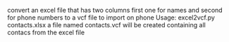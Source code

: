 convert an excel file that has two columns first one for names and second for phone numbers to a vcf file to import on phone
Usage: excel2vcf.py contacts.xlsx
a file named contacts.vcf will be created containing all contacs from the excel file
